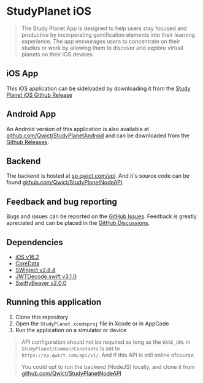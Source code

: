 # StudyPlanet iOS

> The Study Planet App is designed to help users stay focused and productive by incorporating gamification elements into their learning experience. The app encourages users to concentrate on their studies or work by allowing them to discover and explore virtual planets on their iOS devices.

## iOS App
 This iOS application can be sideloaded by downloading it from the [Study Planet iOS Github Release](https://github.com/Qwict/StudyPlanetiOS/releases/latest)

## Android App
An Android version of this application is also available at [github.com/Qwict/StudyPlanetAndroid](https://github.com/Qwict/StudyPlanetiOS) and can be downloaded from the [Github Releases](https://github.com/Qwict/StudyPlanetAndroid/releases/latest).

## Backend
The backend is hosted at [sp.qwict.com/api](https://sp.qwict.com/api/v1/health/version). And it's source code can be found [github.com/Qwict/StudyPlanetNodeAPI](https://github.com/Qwict/StudyPlanetNodeAPI).


## Feedback and bug reporting
Bugs and issues can be reported on the [GitHub Issues](https://github.com/Qwict/StudyPlanetiOS/issues). Feedback is greatly apreciated and can be placed in the [GitHub Discussions](https://github.com/Qwict/StudyPlanetiOS/discussions).

## Dependencies

- [iOS v16.2](https://support.apple.com/en-us/HT213407)
- [CoreData](https://developer.apple.com/documentation/coredata/)
- [SWinject v2.8.4](https://github.com/Swinject/Swinject)
- [JWTDecode.swift v3.1.0](https://github.com/auth0/JWTDecode.swift)
- [SwiftyBeaver v2.0.0](https://github.com/SwiftyBeaver/SwiftyBeaver)

## Running this application

1. Clone this repository
2. Open the `StudyPlanet.xcodeproj` file in Xcode or in AppCode
3. Run the application on a simulator or device

> API configuration should not be required as long as the `BASE_URL` in `StudyPlanet/Common/Constants` is set to `https://sp.qwict.com/api/v1/`. And if this API is still online ofcourse.

> You could opt to run the backend (NodeJS) locally, and clone it from [github.com/Qwict/StudyPlanetNodeAPI](https://github.com/Qwict/StudyPlanetNodeAPI)